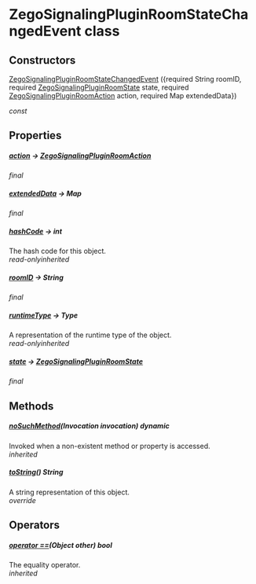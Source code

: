 


# ZegoSignalingPluginRoomStateChangedEvent class













## Constructors

[ZegoSignalingPluginRoomStateChangedEvent](../zego_uikit_prebuilt_live_audio_room/ZegoSignalingPluginRoomStateChangedEvent/ZegoSignalingPluginRoomStateChangedEvent.md) ({required String roomID, required [ZegoSignalingPluginRoomState](../zego_uikit_prebuilt_live_audio_room/ZegoSignalingPluginRoomState.md) state, required [ZegoSignalingPluginRoomAction](../zego_uikit_prebuilt_live_audio_room/ZegoSignalingPluginRoomAction.md) action, required Map extendedData})

  _const_ 


## Properties

##### [action](../zego_uikit_prebuilt_live_audio_room/ZegoSignalingPluginRoomStateChangedEvent/action.md) &#8594; [ZegoSignalingPluginRoomAction](../zego_uikit_prebuilt_live_audio_room/ZegoSignalingPluginRoomAction.md)



  
_<span class="feature">final</span>_



##### [extendedData](../zego_uikit_prebuilt_live_audio_room/ZegoSignalingPluginRoomStateChangedEvent/extendedData.md) &#8594; Map



  
_<span class="feature">final</span>_



##### [hashCode](../zego_uikit_prebuilt_live_audio_room/ZegoSignalingPluginRoomStateChangedEvent/hashCode.md) &#8594; int



The hash code for this object.  
_<span class="feature">read-only</span><span class="feature">inherited</span>_



##### [roomID](../zego_uikit_prebuilt_live_audio_room/ZegoSignalingPluginRoomStateChangedEvent/roomID.md) &#8594; String



  
_<span class="feature">final</span>_



##### [runtimeType](../zego_uikit_prebuilt_live_audio_room/ZegoSignalingPluginRoomStateChangedEvent/runtimeType.md) &#8594; Type



A representation of the runtime type of the object.  
_<span class="feature">read-only</span><span class="feature">inherited</span>_



##### [state](../zego_uikit_prebuilt_live_audio_room/ZegoSignalingPluginRoomStateChangedEvent/state.md) &#8594; [ZegoSignalingPluginRoomState](../zego_uikit_prebuilt_live_audio_room/ZegoSignalingPluginRoomState.md)



  
_<span class="feature">final</span>_





## Methods

##### [noSuchMethod](../zego_uikit_prebuilt_live_audio_room/ZegoSignalingPluginRoomStateChangedEvent/noSuchMethod.md)(Invocation invocation) dynamic



Invoked when a non-existent method or property is accessed.  
_<span class="feature">inherited</span>_



##### [toString](../zego_uikit_prebuilt_live_audio_room/ZegoSignalingPluginRoomStateChangedEvent/toString.md)() String



A string representation of this object.  
_<span class="feature">override</span>_





## Operators

##### [operator ==](../zego_uikit_prebuilt_live_audio_room/ZegoSignalingPluginRoomStateChangedEvent/operator_equals.md)(Object other) bool



The equality operator.  
_<span class="feature">inherited</span>_















